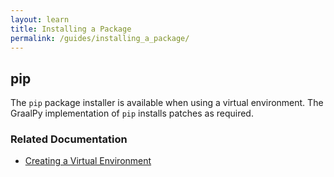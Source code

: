 ```yaml
---
layout: learn
title: Installing a Package
permalink: /guides/installing_a_package/
---
```

## pip
The `pip` package installer is available when using a virtual environment. 
The GraalPy implementation of `pip` installs patches as required. 

### Related Documentation
* [Creating a Virtual Environment](/guides/creating_a_virtual_environment/)
